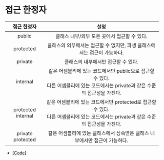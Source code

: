 # 접근 한정자

|    접근 한정자     |                                                                 설명                                                                  |
| :----------------: | :-----------------------------------------------------------------------------------------------------------------------------------: |
|       public       |                                             클래스 내부/외부 모든 곳에서 접근할 수 있다.                                              |
|     protected      |                               클래스의 외부에서는 접근할 수 없지만, 파생 클래스에서는 접근이 가능하다.                                |
|      private       |                                                  클래스의 내부에서만 접근할 수 있다.                                                  |
|      internal      | 같은 어셈블리에 있는 코드에서만 public으로 접근할 수 있다.<br>다른 어셈블리에 있는 코드에서는 private과 같은 수준의 접근성을 가진다.  |
| protected internal | 같은 어셈블리에 있는 코드에서만 protected로 접근할 수 있다.<br>다른 어셈블리에 있는 코드에서는 private과 같은 수준의 접근성을 가진다. |
| private protected  |                              같은 어셈블리에 있는 클래스에서 상속받은 클래스 내부에서만 접근이 가능하다.                              |

* [[Code]](/Code/Chapter07/AccessModifier.cs)